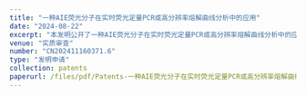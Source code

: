 ```yaml
---
title: "一种AIE荧光分子在实时荧光定量PCR或高分辨率熔解曲线分析中的应用"
date: "2024-08-22"
excerpt: "本发明公开了一种AIE荧光分子在实时荧光定量PCR或高分辨率熔解曲线分析中的应用；所述AIE荧光分子选自式(1)、式(2)结构中的任意一种。本发明AIE荧光分子用于实时荧光定量PCR和高分辨率熔解曲线分析，集灵敏度高、抗抑制剂能力强、分辨率高、多重兼容等优势，是通过高分辨率熔解曲线进行基因分型以及病原体多重检测时使用的理想染料。有效解决了现有核酸染料，由于灵敏度差、抗抑制剂能力差，应用在较低浓度模板样本及复杂样本时，效果不佳或无法检测的缺陷，尤其解决了现有染料无法提供每个序列的特异性信息等问题。"
venue: "实质审查"
number: "CN202411160371.6"
type: "发明申请"
collection: patents
paperurl: /files/pdf/Patents-一种AIE荧光分子在实时荧光定量PCR或高分辨率熔解曲线分析中的应用.pdf
---
```



